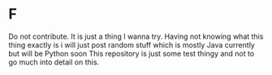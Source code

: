 # F
Do not contribute. It is just a thing I wanna try.
Having not knowing what this thing exactly is i will just post random stuff which is mostly Java currently but will be Python soon
This repository is just some test thingy and not to go much into detail on this.
